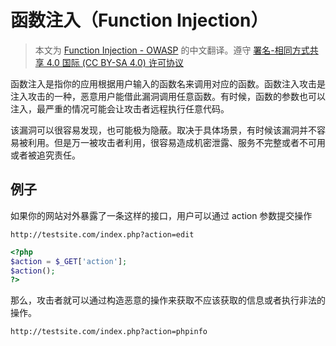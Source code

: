 # 函数注入（Function Injection）
> 本文为 [Function Injection - OWASP](https://www.owasp.org/index.php/Function_Injection) 的中文翻译。遵守 [署名-相同方式共享 4.0 国际 (CC BY-SA 4.0) 许可协议](https://creativecommons.org/licenses/by-sa/4.0/deed.zh)   

函数注入是指你的应用根据用户输入的函数名来调用对应的函数。函数注入攻击是注入攻击的一种，恶意用户能借此漏洞调用任意函数。有时候，函数的参数也可以注入，最严重的情况可能会让攻击者远程执行任意代码。

该漏洞可以很容易发现，也可能极为隐蔽。取决于具体场景，有时候该漏洞并不容易被利用。但是万一被攻击者利用，很容易造成机密泄露、服务不完整或者不可用或者被追究责任。

## 例子
如果你的网站对外暴露了一条这样的接口，用户可以通过 action 参数提交操作
```
http://testsite.com/index.php?action=edit
```

```php
<?php
$action = $_GET['action'];
$action();
?>
```

那么，攻击者就可以通过构造恶意的操作来获取不应该获取的信息或者执行非法的操作。

```
http://testsite.com/index.php?action=phpinfo
```
